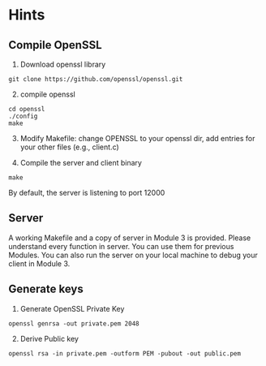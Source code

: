 # Hints

## Compile OpenSSL

1. Download openssl library

```
git clone https://github.com/openssl/openssl.git
```

2. compile openssl

```
cd openssl
./config
make
```

3. Modify Makefile: change OPENSSL to your openssl dir, add entries for your other files (e.g., client.c)

4. Compile the server and client binary

```
make
```

By default, the server is listening to port 12000

## Server

A working Makefile and a copy of server in Module 3 is provided. Please understand every function in server. You can use them for previous Modules. You can also run the server on your local machine to debug your client in Module 3.

## Generate keys
1. Generate OpenSSL Private Key

```
openssl genrsa -out private.pem 2048
```

2. Derive Public key
```
openssl rsa -in private.pem -outform PEM -pubout -out public.pem
```